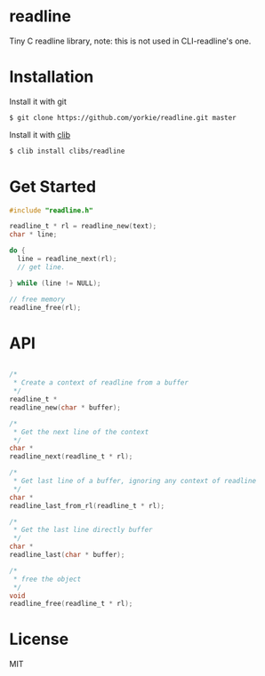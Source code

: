 readline
================

Tiny C readline library, note: this is not used in CLI-readline's one.


Installation
==================

Install it with git

```bash
$ git clone https://github.com/yorkie/readline.git master
```

Install it with [clib](https://github.com/clibs/clib)

```bash
$ clib install clibs/readline
```

Get Started
=================

```c
#include "readline.h"

readline_t * rl = readline_new(text);
char * line;

do {
  line = readline_next(rl);
  // get line.

} while (line != NULL);

// free memory
readline_free(rl);
```

API
=================

```c

/*
 * Create a context of readline from a buffer
 */
readline_t *
readline_new(char * buffer);

/*
 * Get the next line of the context
 */
char *
readline_next(readline_t * rl);

/*
 * Get last line of a buffer, ignoring any context of readline
 */
char *
readline_last_from_rl(readline_t * rl);

/*
 * Get the last line directly buffer
 */
char *
readline_last(char * buffer);

/*
 * free the object
 */
void
readline_free(readline_t * rl);
```


License
===================

MIT
